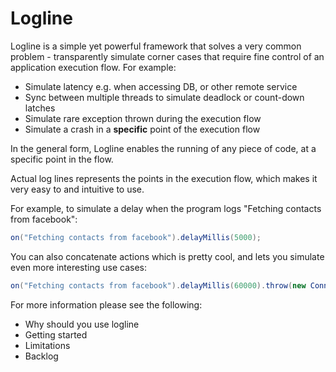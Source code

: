 # Logline

Logline is a simple yet powerful framework that solves a very common problem - transparently simulate corner cases that require fine control of an application execution flow. For example:
* Simulate latency e.g. when accessing DB, or other remote service 
* Sync between multiple threads to simulate deadlock or count-down latches
* Simulate rare exception thrown during the execution flow
* Simulate a crash in a **specific** point of the execution flow

In the general form, Logline enables the running of any piece of code, at a specific point in the flow.

Actual log lines represents the points in the execution flow, which makes it very easy to and intuitive to use.

For example, to simulate a delay when the program logs "Fetching contacts from facebook":

```java
on("Fetching contacts from facebook").delayMillis(5000);
```
	
You can also concatenate actions which is pretty cool, and lets you simulate even more interesting use cases:

```java
on("Fetching contacts from facebook").delayMillis(60000).throw(new ConnectionTimeoutException());
```

	
For more information please see the following:
* Why should you use logline 
* Getting started
* Limitations 
* Backlog

